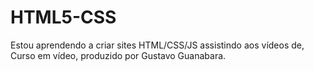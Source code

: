 # HTML5-CSS

Estou aprendendo a criar sites HTML/CSS/JS assistindo aos vídeos de, Curso em vídeo, produzido por Gustavo Guanabara.